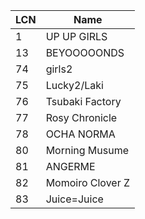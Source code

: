 LCN | Name
-- | --
1 | UP UP GIRLS
13 | BEYOOOOONDS
74 | girls2
75 | Lucky2/Laki
76 | Tsubaki Factory
77 | Rosy Chronicle
78 | OCHA NORMA
80 | Morning Musume
81 | ANGERME
82 | Momoiro Clover Z
83 | Juice=Juice
